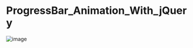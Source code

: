 # ProgressBar_Animation_With_jQuery

![image](https://user-images.githubusercontent.com/43011442/126272764-d3193412-a8a7-4a65-9486-45f621f968cd.png)
